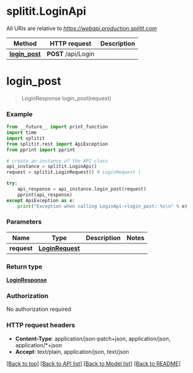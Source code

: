# splitit.LoginApi

All URIs are relative to *https://webapi.production.splitit.com*

Method | HTTP request | Description
------------- | ------------- | -------------
[**login_post**](LoginApi.md#login_post) | **POST** /api/Login | 


# **login_post**
> LoginResponse login_post(request)



### Example
```python
from __future__ import print_function
import time
import splitit
from splitit.rest import ApiException
from pprint import pprint

# create an instance of the API class
api_instance = splitit.LoginApi()
request = splitit.LoginRequest() # LoginRequest | 

try:
    api_response = api_instance.login_post(request)
    pprint(api_response)
except ApiException as e:
    print("Exception when calling LoginApi->login_post: %s\n" % e)
```

### Parameters

Name | Type | Description  | Notes
------------- | ------------- | ------------- | -------------
 **request** | [**LoginRequest**](LoginRequest.md)|  | 

### Return type

[**LoginResponse**](LoginResponse.md)

### Authorization

No authorization required

### HTTP request headers

 - **Content-Type**: application/json-patch+json, application/json, application/*+json
 - **Accept**: text/plain, application/json, text/json

[[Back to top]](#) [[Back to API list]](../README.md#documentation-for-api-endpoints) [[Back to Model list]](../README.md#documentation-for-models) [[Back to README]](../README.md)

